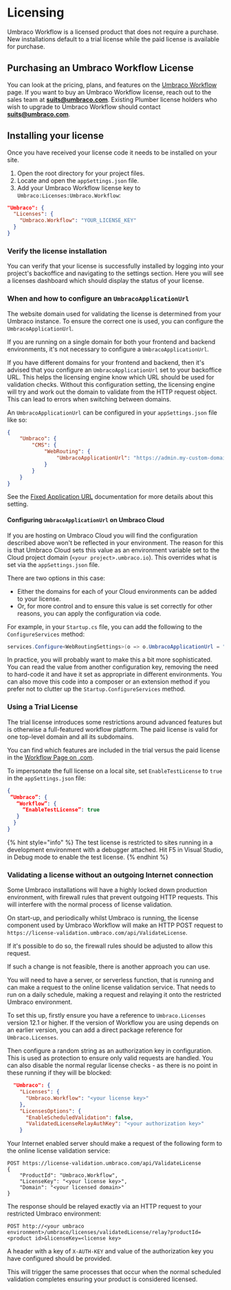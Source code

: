 # Licensing

Umbraco Workflow is a licensed product that does not require a purchase. New installations default to a trial license while the paid license is available for purchase.

## Purchasing an Umbraco Workflow License

You can look at the pricing, plans, and features on the [Umbraco Workflow](https://umbraco.com/products/add-ons/workflow/) page. If you want to buy an Umbraco Workflow license, reach out to the sales team at [**suits@umbraco.com**](mailto:suits@umbraco.com). Existing Plumber license holders who wish to upgrade to Umbraco Workflow should contact [**suits@umbraco.com**](mailto:suits@umbraco.com).

## Installing your license

Once you have received your license code it needs to be installed on your site.

1. Open the root directory for your project files.
2. Locate and open the `appSettings.json` file.
3. Add your Umbraco Workflow license key to `Umbraco:Licenses:Umbraco.Workflow`:

```json
"Umbraco": {
  "Licenses": {
    "Umbraco.Workflow": "YOUR_LICENSE_KEY"
  }
}
```

### Verify the license installation

You can verify that your license is successfully installed by logging into your project's backoffice and navigating to the settings section. Here you will see a licenses dashboard which should display the status of your license.

### When and how to configure an `UmbracoApplicationUrl`

The website domain used for validating the license is determined from your Umbraco instance. To ensure the correct one is used, you can configure the `UmbracoApplicationUrl`.

If you are running on a single domain for both your frontend and backend environments, it's not necessary to configure a `UmbracoApplicationUrl`.

If you have different domains for your frontend and backend, then it's advised that you configure an `UmbracoApplicationUrl` set to your backoffice URL. This helps the licensing engine know which URL should be used for validation checks. Without this configuration setting, the licensing engine will try and work out the domain to validate from the HTTP request object. This can lead to errors when switching between domains.

An `UmbracoApplicationUrl` can be configured in your `appSettings.json` file like so:

```json
{
    "Umbraco": {
        "CMS": {
            "WebRouting": {
                "UmbracoApplicationUrl": "https://admin.my-custom-domain.com/"
            }
        }
    }
}
```

See the [Fixed Application URL](https://docs.umbraco.com/umbraco-cms/extending/health-check/guides/fixedapplicationurl) documentation for more details about this setting.

#### Configuring `UmbracoApplicationUrl` on Umbraco Cloud

If you are hosting on Umbraco Cloud you will find the configuration described above won't be reflected in your environment. The reason for this is that Umbraco Cloud sets this value as an environment variable set to the Cloud project domain (`<your project>.umbraco.io`). This overrides what is set via the `appSettings.json` file.

There are two options in this case:
- Either the domains for each of your Cloud environments can be added to your license.
- Or, for more control and to ensure this value is set correctly for other reasons, you can apply the configuration via code.

For example, in your `Startup.cs` file, you can add the following to the `ConfigureServices` method:

```csharp
services.Configure<WebRoutingSettings>(o => o.UmbracoApplicationUrl = "<your application URL>");
```

In practice, you will probably want to make this a bit more sophisticated. You can read the value from another configuration key, removing the need to hard-code it and have it set as appropriate in different environments. You can also move this code into a composer or an extension method if you prefer not to clutter up the `Startup.ConfigureServices` method.

### Using a Trial License

The trial license introduces some restrictions around advanced features but is otherwise a full-featured workflow platform. The paid license is valid for one top-level domain and all its subdomains.

You can find which features are included in the trial versus the paid license in the [Workflow Page on .com](https://umbraco.com/products/add-ons/workflow/).

To impersonate the full license on a local site, set `EnableTestLicense` to `true` in the `appSettings.json` file:

```json
{
 “Umbraco”: {
   “Workflow”: {
     “EnableTestLicense”: true
   }
  }
}
```

{% hint style="info" %}
The test license is restricted to sites running in a development environment with a debugger attached. Hit F5 in Visual Studio, in Debug mode to enable the test license.
{% endhint %}

### Validating a license without an outgoing Internet connection

Some Umbraco installations will have a highly locked down production environment, with firewall rules that prevent outgoing HTTP requests. This will interfere with the normal process of license validation.

On start-up, and periodically whilst Umbraco is running, the license component used by Umbraco Workflow will make an HTTP POST request to `https://license-validation.umbraco.com/api/ValidateLicense`.

If it's possible to do so, the firewall rules should be adjusted to allow this request.

If such a change is not feasible, there is another approach you can use.

You will need to have a server, or serverless function, that is running and can make a request to the online license validation service. That needs to run on a daily schedule, making a request and relaying it onto the restricted Umbraco environment.

To set this up, firstly ensure you have a reference to `Umbraco.Licenses` version 12.1 or higher. If the version of Workflow you are using depends on an earlier version, you can add a direct package reference for `Umbraco.Licenses`.

Then configure a random string as an authorization key in configuration. This is used as protection to ensure only valid requests are handled. You can also disable the normal regular license checks - as there is no point in these running if they will be blocked:

```json
  "Umbraco": {
    "Licenses": {
      "Umbraco.Workflow": "<your license key>"
    },
    "LicensesOptions": {
      "EnableScheduledValidation": false,
      "ValidatedLicenseRelayAuthKey": "<your authorization key>"
    }
```

Your Internet enabled server should make a request of the following form to the online license validation service:

```
POST https://license-validation.umbraco.com/api/ValidateLicense
{
    "ProductId": "Umbraco.Workflow",
    "LicenseKey": "<your license key>",
    "Domain": "<your licensed domain>"
}
```

The response should be relayed exactly via an HTTP request to your restricted Umbraco environment:

```
POST http://<your umbraco environment>/umbraco/licenses/validatedLicense/relay?productId=<product id>&licenseKey=<license key>
```

A header with a key of `X-AUTH-KEY` and value of the authorization key you have configured should be provided.

This will trigger the same processes that occur when the normal scheduled validation completes ensuring your product is considered licensed.
